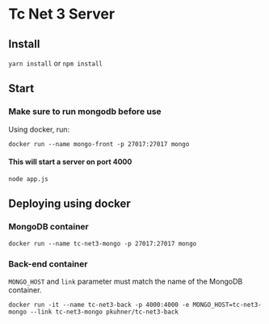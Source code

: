 # Tc Net 3 Server

## Install
`yarn install`
or
`npm install`

## Start
### Make sure to run mongodb before use

Using docker, run:

```
docker run --name mongo-front -p 27017:27017 mongo
```

#### This will start a server on port 4000
`node app.js`

## Deploying using docker

### MongoDB container

```
docker run --name tc-net3-mongo -p 27017:27017 mongo
```

### Back-end container

`MONGO_HOST` and `link` parameter must match the name of the MongoDB container.

```
docker run -it --name tc-net3-back -p 4000:4000 -e MONGO_HOST=tc-net3-mongo --link tc-net3-mongo pkuhner/tc-net3-back
```
